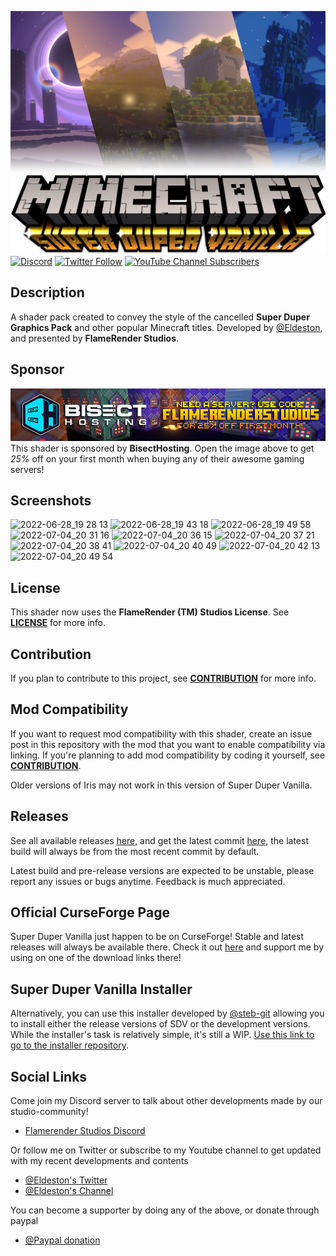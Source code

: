 ![Thumbnail](/shaders/textures/thumbCF.png)
![Title Logo](/shaders/textures/title.png)
[![Discord](https://img.shields.io/discord/604061216779796492.svg?label=FlameRender%E2%84%A2%20Studios&logo=discord&logoColor=white&logoWidth=16&labelColor=7289DA&style=for-the-badge)](https://discord.gg/UE85W5ynCg)
[![Twitter Follow](https://img.shields.io/twitter/follow/eldeston?color=1DA1F2&logoWidth=16&logo=Twitter&logoColor=white&style=for-the-badge)](https://twitter.com/eldeston)
[![YouTube Channel Subscribers](https://img.shields.io/youtube/channel/subscribers/UCQCkkFh25ydxZwCqpBhJJlg?color=FF0000&logoWidth=16&label=Eldeston&logo=YouTube&style=for-the-badge)](https://www.youtube.com/channel/UCQCkkFh25ydxZwCqpBhJJlg)

## Description
   A shader pack created to convey the style of the cancelled __Super Duper Graphics Pack__ and other popular Minecraft titles. Developed by [@Eldeston](https://github.com/Eldeston), and presented by __FlameRender Studios__.

## Sponsor
   [![Sponsor](/shaders/textures/sponsor.png)](https://bisecthosting.com/FLAMERENDERSTUDIOS)
   This shader is sponsored by **BisectHosting**. Open the image above to get *25%* off on your first month when buying any of their awesome gaming servers!

## Screenshots
![2022-06-28_19 28 13](https://cdn.modrinth.com/data/LMIZZNxZ/images/bd57c68a400e0722bc7132575ea7cec66ca529ab.png)
![2022-06-28_19 43 18](https://cdn.modrinth.com/data/LMIZZNxZ/images/1d38424b62d4461fae738019cbd1342145e9b4ac.png)
![2022-06-28_19 49 58](https://cdn.modrinth.com/data/LMIZZNxZ/images/8edcb53225f8eeade023759c54df0916d9e3ff2a.png)
![2022-07-04_20 31 16](https://cdn.modrinth.com/data/LMIZZNxZ/images/79de640c0254dd1f8ddf44052a79b57105a53f2c.png)
![2022-07-04_20 36 15](https://cdn.modrinth.com/data/LMIZZNxZ/images/33a5e8c49e4a386c17a42ef48d96f240fa8e7d20.png)
![2022-07-04_20 37 21](https://cdn.modrinth.com/data/LMIZZNxZ/images/f97e5cb26647bd487fae153b9942f87f373f7695.png)
![2022-07-04_20 38 41](https://cdn.modrinth.com/data/LMIZZNxZ/images/7735240a7238b15b28dba555abf0cd03f798823a.png)
![2022-07-04_20 40 49](https://cdn.modrinth.com/data/LMIZZNxZ/images/f643695cdd4ab9f7c95750fb8ff43f396cd16f6c.png)
![2022-07-04_20 42 13](https://cdn.modrinth.com/data/LMIZZNxZ/images/8e152465e03a3861acf4a7be6eca82a86cf26f1a.png)
![2022-07-04_20 49 54](https://cdn.modrinth.com/data/LMIZZNxZ/images/0126040f5bcc1828e2de2b059799ab7ffb3d08ec.png)

## License 
   This shader now uses the **FlameRender (TM) Studios License**. See [**LICENSE**](LICENSE) for more info.

## Contribution
   If you plan to contribute to this project, see [**CONTRIBUTION**](CONTRIBUTION.md) for more info.

## Mod Compatibility
   If you want to request mod compatibility with this shader, create an issue post in this repository with the mod that you want to enable compatibility via linking. If you're planning to add mod compatibility by coding it yourself, see [**CONTRIBUTION**](CONTRIBUTION.md).

   Older versions of Iris may not work in this version of Super Duper Vanilla.

## Releases
   See all available releases [here](https://github.com/Eldeston/Super-Duper-Vanilla/releases), and get the latest commit [here](https://github.com/Eldeston/Super-Duper-Vanilla/archive/refs/heads/master.zip), the latest build will always be from the most recent commit by default.
   
   Latest build and pre-release versions are expected to be unstable, please report any issues or bugs anytime. Feedback is much appreciated.

## Official CurseForge Page
   Super Duper Vanilla just happen to be on CurseForge! Stable and latest releases will always be available there. Check it out [here](https://www.curseforge.com/minecraft/customization/super-duper-vanilla-shaders) and support me by using on one of the download links there!

## Super Duper Vanilla Installer
   Alternatively, you can use this installer developed by [@steb-git](https://github.com/steb-git) allowing you to install either the release versions of SDV or the development versions. While the installer's task is relatively simple, it's still a WIP. [Use this link to go to the installer repository](https://github.com/steb-git/super-duper-vanilla-installer).

## Social Links
   Come join my Discord server to talk about other developments made by our studio-community!
   * [Flamerender Studios Discord](https://discord.gg/UE85W5ynCg)
   
   Or follow me on Twitter or subscribe to my Youtube channel to get updated with my recent developments and contents
   * [@Eldeston's Twitter](https://twitter.com/eldeston)
   * [@Eldeston's Channel](https://www.youtube.com/channel/UCQCkkFh25ydxZwCqpBhJJlg?view_as=subscriber)

   You can become a supporter by doing any of the above, or donate through paypal
   * [@Paypal donation](https://www.paypal.com/donate?hosted_button_id=4XLQ4WE296JKW)